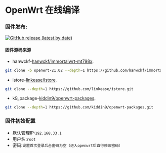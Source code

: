 # OpenWrt 在线编译

### 固件发布:

[![GitHub release (latest by date)](https://img.shields.io/github/v/release/gclm/Actions-OpenWrt?style=for-the-badge&label=固件下载)](https://github.com/gclm/Actions-OpenWrt/releases/latest)

#### 固件源码来源

- hanwckf-[hanwckf/immortalwrt-mt798x](https://github.com/hanwckf/immortalwrt-mt798x).

```bash
git clone -b openwrt-21.02 --depth=1 https://github.com/hanwckf/immortalwrt-mt798x
```

- istore-[linkease/istore](https://github.com/linkease/istore.git).

```bash
git clone --depth=1 https://github.com/linkease/istore.git
```

- k9_package-[kiddin9/openwrt-packages](https://github.com/kiddin9/openwrt-packages.git).

```bash
git clone --depth=1 https://github.com/kiddin9/openwrt-packages.git
```

### 固件初始配置

- 默认管理IP:`192.168.33.1`
- 用户名:`root`
- 密码:`设置首次登录后台密码为空（进入openwrt后自行修改密码）`

